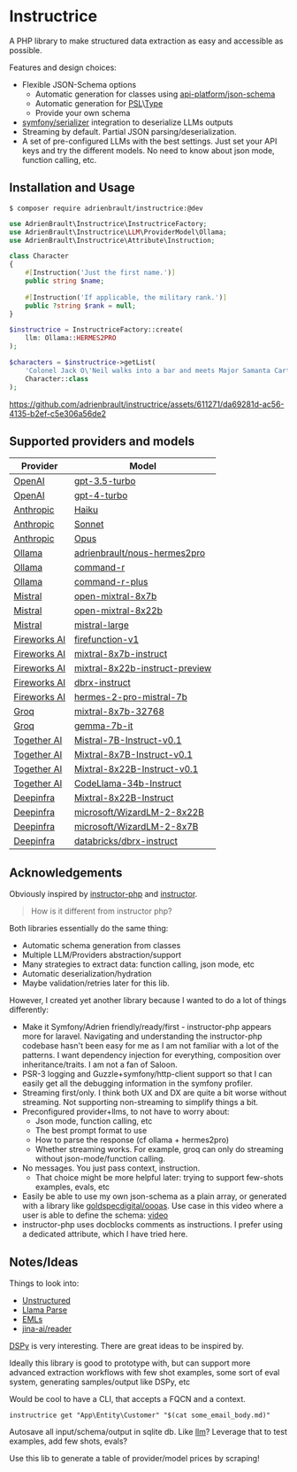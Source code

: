# Instructrice

A PHP library to make structured data extraction as easy and accessible as possible.

Features and design choices:
- Flexible JSON-Schema options
  - Automatic generation for classes using [api-platform/json-schema][api_platform_json_schema]
  - Automatic generation for [PSL][psl]\\[Type][psl_type]
  - Provide your own schema
- [symfony/serializer][sf_serializer] integration to deserialize LLMs outputs
- Streaming by default. Partial JSON parsing/deserialization.
- A set of pre-configured LLMs with the best settings. Just set your API keys and try the different models. No need to know about json mode, function calling, etc.

## Installation and Usage

```console
$ composer require adrienbrault/instructrice:@dev
```

```php
use AdrienBrault\Instructrice\InstructriceFactory;
use AdrienBrault\Instructrice\LLM\ProviderModel\Ollama;
use AdrienBrault\Instructrice\Attribute\Instruction;

class Character
{
    #[Instruction('Just the first name.')]
    public string $name;
    
    #[Instruction('If applicable, the military rank.')]
    public ?string $rank = null;
}

$instructrice = InstructriceFactory::create(
    llm: Ollama::HERMES2PRO
);

$characters = $instructrice->getList(
    'Colonel Jack O\'Neil walks into a bar and meets Major Samanta Carter. They call Teal\'c to join them.',
    Character::class
);
```

https://github.com/adrienbrault/instructrice/assets/611271/da69281d-ac56-4135-b2ef-c5e306a56de2

## Supported providers and models

| Provider                          | Model                                                |
|-----------------------------------|------------------------------------------------------|
| [OpenAI][openai_pricing]          | [gpt-3.5-turbo][openai_gpt35t]                       |
| [OpenAI][openai_pricing]          | [gpt-4-turbo][openai_gpt4t]                          |
| [Anthropic][anthropic_pricing]    | [Haiku][anthropic_models]                            |
| [Anthropic][anthropic_pricing]    | [Sonnet][anthropic_models]                           |
| [Anthropic][anthropic_pricing]    | [Opus][anthropic_models]                             |
| [Ollama][ollama]                  | [adrienbrault/nous-hermes2pro][ollama_h2p]           |
| [Ollama][ollama]                  | [command-r][ollama_command_r]                        |
| [Ollama][ollama]                  | [command-r-plus][ollama_command_r_plus]              |
| [Mistral][mistral_pricing]        | [open-mixtral-8x7b][mistral_models]                  |
| [Mistral][mistral_pricing]        | [open-mixtral-8x22b][mistral_models]                 |
| [Mistral][mistral_pricing]        | [mistral-large][mistral_models]                      |
| [Fireworks AI][fireworks_pricing] | [firefunction-v1][fireworks_models]                  |
| [Fireworks AI][fireworks_pricing] | [mixtral-8x7b-instruct][fireworks_models]            |
| [Fireworks AI][fireworks_pricing] | [mixtral-8x22b-instruct-preview][fireworks_models]   |
| [Fireworks AI][fireworks_pricing] | [dbrx-instruct][fireworks_models]                    |
| [Fireworks AI][fireworks_pricing] | [hermes-2-pro-mistral-7b][fireworks_models]          |
| [Groq][groq_pricing]              | [mixtral-8x7b-32768][groq_models]                    |
| [Groq][groq_pricing]              | [gemma-7b-it][groq_models]                           |
| [Together AI][together_pricing]   | [Mistral-7B-Instruct-v0.1][together_models]          |
| [Together AI][together_pricing]   | [Mixtral-8x7B-Instruct-v0.1][together_models]        |
| [Together AI][together_pricing]   | [Mixtral-8x22B-Instruct-v0.1][together_models]       |
| [Together AI][together_pricing]   | [CodeLlama-34b-Instruct][together_models]            |
| [Deepinfra][deepinfra_pricing]    | [Mixtral-8x22B-Instruct][deepinfra_mixtral]          |
| [Deepinfra][deepinfra_pricing]    | [microsoft/WizardLM-2-8x22B][deepinfra_wizardlm2_22] |
| [Deepinfra][deepinfra_pricing]    | [microsoft/WizardLM-2-8x7B][deepinfra_wizardlm2_7]   |
| [Deepinfra][deepinfra_pricing]    | [databricks/dbrx-instruct][deepinfra_dbrx]           |

## Acknowledgements

Obviously inspired by [instructor-php][instructor-php] and [instructor][instructor-python].

> How is it different from instructor php?

Both libraries essentially do the same thing:
- Automatic schema generation from classes
- Multiple LLM/Providers abstraction/support
- Many strategies to extract data: function calling, json mode, etc
- Automatic deserialization/hydration
- Maybe validation/retries later for this lib.

However, I created yet another library because I wanted to do a lot of things differently:
- Make it Symfony/Adrien friendly/ready/first - instructor-php appears more for laravel. Navigating and understanding the instructor-php codebase hasn't been easy for me as I am not familiar with a lot of the patterns. I want dependency injection for everything, composition over inheritance/traits. I am not a fan of Saloon.
- PSR-3 logging and Guzzle+symfony/http-client support so that I can easily get all the debugging information in the symfony profiler.
- Streaming first/only. I think both UX and DX are quite a bit worse without streaming. Not supporting non-streaming to simplify things a bit.
- Preconfigured provider+llms, to not have to worry about:
  - Json mode, function calling, etc
  - The best prompt format to use
  - How to parse the response (cf ollama + hermes2pro)
  - Whether streaming works. For example, groq can only do streaming without json-mode/function calling.
- No messages. You just pass context, instruction.
  - That choice might be more helpful later: trying to support few-shots examples, evals, etc
- Easily be able to use my own json-schema as a plain array, or generated with a library like [goldspecdigital/oooas][oooas]. Use case in this video where a user is able to define the schema: <a target="_blank" href="https://github.com/adrienbrault/carotte/assets/611271/02d37186-f1e6-43bf-b7c0-5785d29779d5">video</a> 
- instructor-php uses docblocks comments as instructions. I prefer using a dedicated attribute, which I have tried here.

## Notes/Ideas

Things to look into:
- [Unstructured][unstructured_docker]
- [Llama Parse][llama_parse]
- [EMLs][eml]
- [jina-ai/reader][jina_reader]

[DSPy][dspy] is very interesting. There are great ideas to be inspired by.

Ideally this library is good to prototype with, but can support more advanced extraction workflows
with few shot examples, some sort of eval system, generating samples/output like DSPy, etc

Would be cool to have a CLI, that accepts a FQCN and a context.
```
instructrice get "App\Entity\Customer" "$(cat some_email_body.md)" 
```

Autosave all input/schema/output in sqlite db. Like [llm][llm_logging]?
Leverage that to test examples, add few shots, evals?

Use this lib to generate a table of provider/model prices by scraping!

[liform]: https://github.com/Limenius/Liform
[instructor-php]: https://github.com/cognesy/instructor-php/
[instructor-python]: https://python.useinstructor.com
[sf_form]: https://symfony.com/doc/current/components/form.html
[sf_serializer]: https://symfony.com/doc/current/components/serializer.html
[unstructured_docker]: https://unstructured-io.github.io/unstructured/installation/docker.html
[llama_parse]: https://github.com/run-llama/llama_parse
[eml]: https://en.wikipedia.org/wiki/Email#Filename_extensions
[dspy]: https://github.com/stanfordnlp/dspy
[jina_reader]: https://github.com/jina-ai/reader
[psl]: https://github.com/azjezz/psl
[psl_type]: https://github.com/azjezz/psl/blob/next/docs/component/type.md
[api_platform_json_schema]: https://github.com/api-platform/json-schema
[llm_logging]: https://llm.datasette.io/en/stable/logging.html
[openai_pricing]: https://openai.com/pricing
[openai_gpt4t]: https://platform.openai.com/docs/models/gpt-4-turbo-and-gpt-4
[openai_gpt35t]: https://platform.openai.com/docs/models/gpt-3-5-turbo
[ollama]: https://ollama.com
[ollama_h2p]: https://ollama.com/adrienbrault/nous-hermes2pro
[ollama_command_r]: https://ollama.com/library/command-r
[ollama_command_r_plus]: https://ollama.com/library/command-r-plus
[mistral_pricing]: https://mistral.ai/technology/#pricing
[mistral_models]: https://docs.mistral.ai/getting-started/models/
[fireworks_pricing]: https://fireworks.ai/pricing
[fireworks_models]: https://fireworks.ai/models
[groq_pricing]: https://wow.groq.com
[groq_models]: https://console.groq.com/docs/models
[together_pricing]: https://www.together.ai/pricing
[together_models]: https://docs.together.ai/docs/inference-models
[oooas]: https://github.com/goldspecdigital/oooas
[anthropic_pricing]: https://www.anthropic.com/api
[anthropic_models]: https://docs.anthropic.com/claude/docs/models-overview
[deepinfra_pricing]: https://deepinfra.com/pricing
[deepinfra_mixtral]: https://deepinfra.com/mistralai/Mixtral-8x22B-Instruct-v0.1
[deepinfra_wizardlm2_22]: https://deepinfra.com/microsoft/WizardLM-2-8x22B
[deepinfra_wizardlm2_7]: https://deepinfra.com/microsoft/WizardLM-2-8x7B
[deepinfra_dbrx]: https://deepinfra.com/databricks/dbrx-instruct
